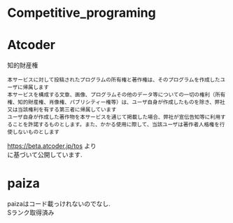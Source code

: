# Competitive_programing
# Atcoder  
知的財産権

    本サービスに対して投稿されたプログラムの所有権と著作権は、そのプログラムを作成したユーザに帰属します
    本サービスを構成する文章、画像、プログラムその他のデータ等についての一切の権利（所有権、知的財産権、肖像権、パブリシティー権等）は、ユーザ自身が作成したものを除き、弊社又は当該権利を有する第三者に帰属しています
    ユーザ自身が作成した著作物を本サービスを通じて掲載した場合、弊社が宣伝告知等に利用することを許諾するものとします。また、かかる使用に際して、当該ユーザは著作者人格権を行使しないものとします

https://beta.atcoder.jp/tos より  
に基づいて公開しています.
# paiza
paizaはコード載っけれないのでなし.  
Sランク取得済み
